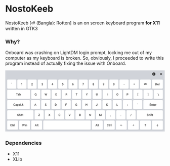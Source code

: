 # NostoKeeb
NostoKeeb [নষ্ট (Bangla): Rotten] is an on screen keyboard program **for X11** written in GTK3

### Why?
Onboard was crashing on LightDM login prompt, locking me out of my computer as my keyboard is broken. So, obviously, I proceeded to write this program instead of actually fixing the issue with Onboard.

![Screenshot](/screenshots/ss.png)

### Dependencies

- X11
- XLib

